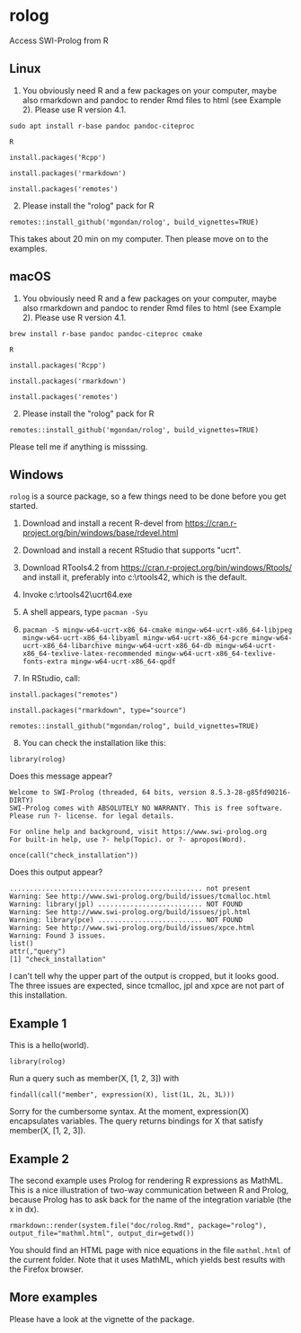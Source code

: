 # rolog

Access SWI-Prolog from R

## Linux

1. You obviously need R and a few packages on your computer, maybe also rmarkdown and pandoc to render Rmd files to html (see Example 2). Please use R version 4.1.

`sudo apt install r-base pandoc pandoc-citeproc`

`R`

`install.packages('Rcpp')`

`install.packages('rmarkdown')`

`install.packages('remotes')`

2. Please install the "rolog" pack for R

`remotes::install_github('mgondan/rolog', build_vignettes=TRUE)`

This takes about 20 min on my computer. Then please move on to the examples.

## macOS

1. You obviously need R and a few packages on your computer, maybe also rmarkdown and pandoc to render Rmd files to 
   html (see Example 2). Please use R version 4.1.

`brew install r-base pandoc pandoc-citeproc cmake`

`R`

`install.packages('Rcpp')`

`install.packages('rmarkdown')`

`install.packages('remotes')`

2. Please install the "rolog" pack for R

`remotes::install_github('mgondan/rolog', build_vignettes=TRUE)`

Please tell me if anything is misssing.

## Windows

`rolog` is a source package, so a few things need to be done before you get started.

1. Download and install a recent R-devel from https://cran.r-project.org/bin/windows/base/rdevel.html

2. Download and install a recent RStudio that supports "ucrt".

3. Download RTools4.2 from https://cran.r-project.org/bin/windows/Rtools/ and install it, preferably into c:\rtools42, which is 
   the default.

4. Invoke c:\rtools42\ucrt64.exe

5. A shell appears, type `pacman -Syu`

6. `pacman -S mingw-w64-ucrt-x86_64-cmake mingw-w64-ucrt-x86_64-libjpeg mingw-w64-ucrt-x86_64-libyaml mingw-w64-ucrt-x86_64-pcre mingw-w64-ucrt-x86_64-libarchive mingw-w64-ucrt-x86_64-db mingw-w64-ucrt-x86_64-texlive-latex-recommended mingw-w64-ucrt-x86_64-texlive-fonts-extra mingw-w64-ucrt-x86_64-qpdf`

7. In RStudio, call:

`install.packages("remotes")`

`install.packages("rmarkdown", type="source")`

`remotes::install_github("mgondan/rolog", build_vignettes=TRUE)`

8. You can check the installation like this:

`library(rolog)`

Does this message appear?

````
Welcome to SWI-Prolog (threaded, 64 bits, version 8.5.3-28-g85fd90216-DIRTY)
SWI-Prolog comes with ABSOLUTELY NO WARRANTY. This is free software.
Please run ?- license. for legal details.

For online help and background, visit https://www.swi-prolog.org
For built-in help, use ?- help(Topic). or ?- apropos(Word).
````

`once(call("check_installation"))`

Does this output appear?

````
................................................ not present
Warning: See http://www.swi-prolog.org/build/issues/tcmalloc.html
Warning: library(jpl) .......................... NOT FOUND
Warning: See http://www.swi-prolog.org/build/issues/jpl.html
Warning: library(pce) .......................... NOT FOUND
Warning: See http://www.swi-prolog.org/build/issues/xpce.html
Warning: Found 3 issues.
list()
attr(,"query")
[1] "check_installation"
````

I can't tell why the upper part of the output is cropped, but it looks good. The three issues are expected, 
since tcmalloc, jpl and xpce are not part of this installation.

## Example 1

This is a hello(world).

`library(rolog)`

Run a query such as member(X, [1, 2, 3]) with 

`findall(call("member", expression(X), list(1L, 2L, 3L)))`

Sorry for the cumbersome syntax. At the moment, expression(X) encapsulates variables. The query returns bindings
for X that satisfy member(X, [1, 2, 3]).

## Example 2

The second example uses Prolog for rendering R expressions as MathML. This is a nice illustration of two-way communication between R and Prolog,
because Prolog has to ask back for the name of the integration variable (the x in dx).

`rmarkdown::render(system.file("doc/rolog.Rmd", package="rolog"), output_file="mathml.html", output_dir=getwd())`

You should find an HTML page with nice equations in the file `mathml.html` of the current folder. Note that it uses MathML, 
which yields best results with the Firefox browser.

## More examples

Please have a look at the vignette of the package.
